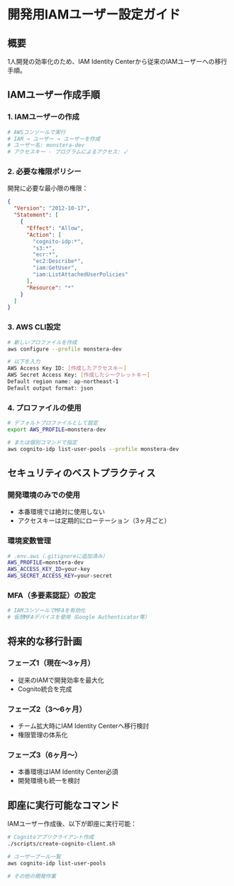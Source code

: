 # 開発用IAMユーザー設定ガイド

## 概要
1人開発の効率化のため、IAM Identity Centerから従来のIAMユーザーへの移行手順。

## IAMユーザー作成手順

### 1. IAMユーザーの作成
```bash
# AWSコンソールで実行
# IAM → ユーザー → ユーザーを作成
# ユーザー名: monstera-dev
# アクセスキー - プログラムによるアクセス: ✓
```

### 2. 必要な権限ポリシー
開発に必要な最小限の権限：

```json
{
  "Version": "2012-10-17",
  "Statement": [
    {
      "Effect": "Allow",
      "Action": [
        "cognito-idp:*",
        "s3:*",
        "ecr:*",
        "ec2:Describe*",
        "iam:GetUser",
        "iam:ListAttachedUserPolicies"
      ],
      "Resource": "*"
    }
  ]
}
```

### 3. AWS CLI設定
```bash
# 新しいプロファイルを作成
aws configure --profile monstera-dev

# 以下を入力
AWS Access Key ID: [作成したアクセスキー]
AWS Secret Access Key: [作成したシークレットキー]
Default region name: ap-northeast-1
Default output format: json
```

### 4. プロファイルの使用
```bash
# デフォルトプロファイルとして設定
export AWS_PROFILE=monstera-dev

# または個別コマンドで指定
aws cognito-idp list-user-pools --profile monstera-dev
```

## セキュリティのベストプラクティス

### 開発環境のみでの使用
- 本番環境では絶対に使用しない
- アクセスキーは定期的にローテーション（3ヶ月ごと）

### 環境変数管理
```bash
# .env.aws（.gitignoreに追加済み）
AWS_PROFILE=monstera-dev
AWS_ACCESS_KEY_ID=your-key
AWS_SECRET_ACCESS_KEY=your-secret
```

### MFA（多要素認証）の設定
```bash
# IAMコンソールでMFAを有効化
# 仮想MFAデバイスを使用（Google Authenticator等）
```

## 将来的な移行計画

### フェーズ1（現在〜3ヶ月）
- 従来のIAMで開発効率を最大化
- Cognito統合を完成

### フェーズ2（3〜6ヶ月）
- チーム拡大時にIAM Identity Centerへ移行検討
- 権限管理の体系化

### フェーズ3（6ヶ月〜）
- 本番環境はIAM Identity Center必須
- 開発環境も統一を検討

## 即座に実行可能なコマンド

IAMユーザー作成後、以下が即座に実行可能：

```bash
# Cognitoアプリクライアント作成
./scripts/create-cognito-client.sh

# ユーザープール一覧
aws cognito-idp list-user-pools

# その他の開発作業
```